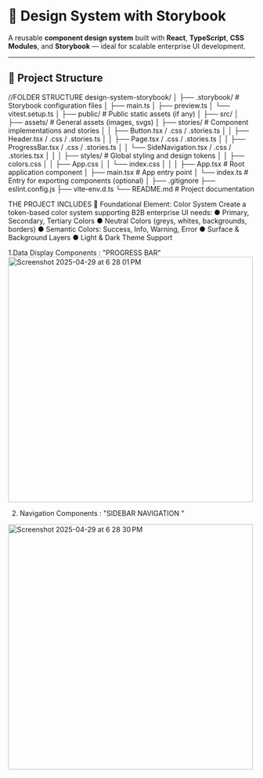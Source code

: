 # 🧩 Design System with Storybook

A reusable **component design system** built with **React**, **TypeScript**, **CSS Modules**, and **Storybook** — ideal for scalable enterprise UI development.

---

## 📁 Project Structure

//FOLDER STRUCTURE
design-system-storybook/
│
├── .storybook/                  # Storybook configuration files
│   ├── main.ts
│   ├── preview.ts
│   └── vitest.setup.ts
│
├── public/                      # Public static assets (if any)
│
├── src/
│   ├── assets/                  # General assets (images, svgs)
│   ├── stories/                 # Component implementations and stories
│   │   ├── Button.tsx / .css / .stories.ts
│   │   ├── Header.tsx / .css / .stories.ts
│   │   ├── Page.tsx / .css / .stories.ts
│   │   ├── ProgressBar.tsx / .css / .stories.ts
│   │   └── SideNavigation.tsx / .css / .stories.tsx
│   │
│   ├── styles/                  # Global styling and design tokens
│   │   ├── colors.css
│   │   ├── App.css
│   │   └── index.css
│   │
│   ├── App.tsx                  # Root application component
│   ├── main.tsx                 # App entry point
│   └── index.ts                 # Entry for exporting components (optional)
│
├── .gitignore
├── eslint.config.js
├── vite-env.d.ts
└── README.md                    # Project documentation

THE PROJECT INCLUDES 🧱 Foundational Element: Color System
Create a token-based color system supporting B2B enterprise UI needs:
● Primary, Secondary, Tertiary Colors
● Neutral Colors (greys, whites, backgrounds, borders)
● Semantic Colors: Success, Info, Warning, Error
● Surface & Background Layers
● Light & Dark Theme Support

1.Data Display Components : "PROGRESS BAR"
<img width="500" alt="Screenshot 2025-04-29 at 6 28 01 PM" src="https://github.com/user-attachments/assets/d1aebe93-e480-434e-a0bd-54ddeabdc8b4" />

2. Navigation Components : "SIDEBAR NAVIGATION "
<img width="500" alt="Screenshot 2025-04-29 at 6 28 30 PM" src="https://github.com/user-attachments/assets/4181a021-25fe-4768-9277-a50c1b7bae31" />

